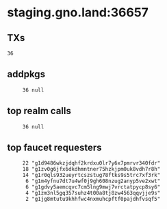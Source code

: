 # staging.gno.land:36657

## TXs
```
36
```

## addpkgs
```
     36 null
```

## top realm calls
```
     36 null
```

## top faucet requesters
```
     22 "g1d9486wkzjdqhf2krdxu0lr7y6x7pmrvr340fdr"
     18 "g1zv0g6jfx6dkdhmntner75hzkjpm0uk8vdh7r8h"
     14 "g1r0qls932ueyrtcszstug78ftks9s5trc7xf3rk"
      6 "g1m4yfnu7dt7u4wf0j9gh608nzug2anyp5ve2xwt"
      6 "g1gdvy5aemcqvc7cm5lng9mwj7vrctatpycp8sy6"
      4 "g1zm3nl5gq357suhz4t00a8tj8zw4563qqvjje9s"
      2 "g1jg8mtutu9khhfwc4nxmuhcpftf0pajdhfvsqf5"
```

